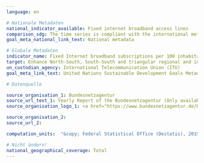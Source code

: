 ```yaml
---
language: en

# Nationale Metadaten
national_indicator_available: Fixed internet broadband access lines
comparison_sdg: The time series is compliant with the international metadata description.
goal_meta_national_link_text: National metadata

# Globale Metadaten
indicator_name: Fixed Internet broadband subscriptions per 100 inhabitants, by speed
target: Enhance North-South, South-South and triangular regional and international cooperation on and access to science, technology and innovation and enhance knowledge-sharing on mutually agreed terms, including through improved coordination among existing mechanisms, in particular at the United Nations level, and through a global technology facilitation mechanism
un_custodian_agency: International Telecommunication Union (ITU)
goal_meta_link_text: United Nations Sustainable Development Goals Metadata

# Datenquelle

source_organisation_1: Bundesnetzagentur
source_url_text_1: Yearly Report of the Bundesnetzagentur (Only available in German)
source_organisation_logo_1: <a href="https://www.bundesnetzagentur.de/DE/Home/home_node.html;jsessionid=00851E7C3F0BEAF6E614B840DA76A552"><img src="https://g205sdgs.github.io/sdg-indicators/public/LogosEn/bundesnetzagentur.png" alt="Logo Bundesnetzagentur" /></a>

source_organisation_2:
source_url_2:

computation_units:  "&copy; Federal Statistical Office (Destatis), 2019"

# Nicht ändern!
national_geographical_coverage: Total
---
```

